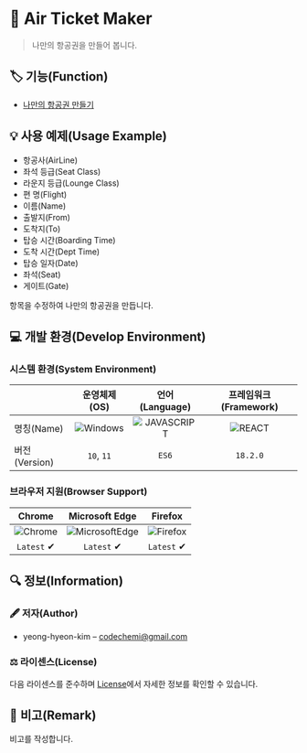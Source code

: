 # 📕 Air Ticket Maker

> 나만의 항공권을 만들어 봅니다.

## 🏷️ 기능(Function)

- [나만의 항공권 만들기](#기능)

## 💡 사용 예제(Usage Example)

- 항공사(AirLine)
- 좌석 등급(Seat Class)
- 라운지 등급(Lounge Class)
- 편 명(Flight)
- 이름(Name)
- 출발지(From)
- 도착지(To)
- 탑승 시간(Boarding Time)
- 도착 시간(Dept Time)
- 탑승 일자(Date)
- 좌석(Seat)
- 게이트(Gate)

항목을 수정하여 나만의 항공권을 만듭니다.

## 💻 개발 환경(Develop Environment)

### 시스템 환경(System Environment)

||운영체제(OS)|언어(Language)|프레임워크(Framework)|
|-|:-:|:-:|:-:|
|명칭(Name)|![Windows](https://img.shields.io/badge/Windows-0078D6?style=flat-square&logo=Windows&logoColor=white)|![JAVASCRIPT](https://img.shields.io/badge/JAVASCRIPT-F7DF1E?style=flat-square&logo=JavaScript&logoColor=black)|![REACT](https://img.shields.io/badge/REACT-61DAFB?style=flat-square&logo=React&logoColor=black)|
|버전(Version)|`10`, `11`|`ES6`|`18.2.0`|

### 브라우저 지원(Browser Support)

|Chrome|Microsoft Edge|Firefox|
|:-:|:-:|:-:|
|![Chrome](https://img.shields.io/badge/Chrome-4285F4?style=flat-square&logo=GoogleChrome&logoColor=white)|![MicrosoftEdge](https://img.shields.io/badge/Edge-0078D7?style=flat-square&logo=MicrosoftEdge&logoColor=white)|![Firefox](https://img.shields.io/badge/Firefox-FF7139?style=flat-square&logo=FirefoxBrowser&logoColor=white)
|`Latest` ✔|`Latest` ✔|`Latest` ✔|

## 🔍 정보(Information)

### 🖋️ 저자(Author)

- yeong-hyeon-kim – codechemi@gmail.com

### ⚖️ 라이센스(License)

다음 라이센스를 준수하며 [License](./License)에서 자세한 정보를 확인할 수 있습니다.

## 📖 비고(Remark)

비고를 작성합니다.

